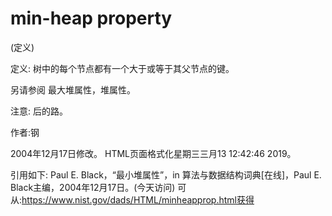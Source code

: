 # min-heap property


(定义)



定义:
树中的每个节点都有一个大于或等于其父节点的键。



另请参阅
最大堆属性，堆属性。



注意:
后的路。


作者:钢







2004年12月17日修改。
HTML页面格式化星期三三月13 12:42:46 2019。



引用如下:
Paul E. Black，“最小堆属性”，in
算法与数据结构词典[在线]，Paul E. Black主编，2004年12月17日。(今天访问)
可从:https://www.nist.gov/dads/HTML/minheapprop.html获得